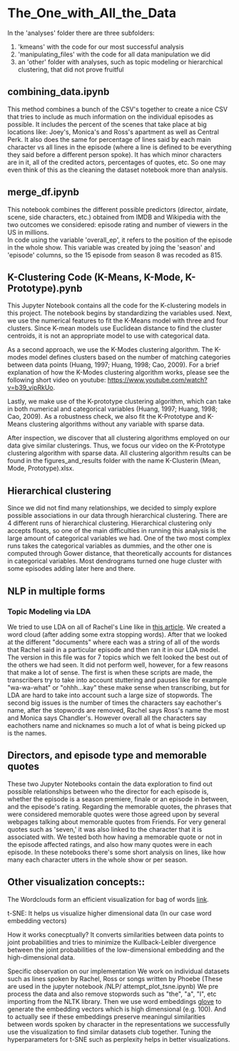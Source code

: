 # The_One_with_All_the_Data

In the 'analyses' folder there are three subfolders:
1. 'kmeans' with the code for our most successful analysis
2. 'manipulating_files' with the code for all data manipulation we did
3. an 'other' folder with analyses, such as topic modeling or hierarchical clustering, that did not prove fruitful


## combining_data.ipynb
This method combines a bunch of the CSV's together to create a nice CSV that tries to include as much information on the individual episodes as possible.  It includes the percent of the scenes that take place at big locations like: Joey's, Monica's and Ross's apartment as well as Central Perk.  It also does the same for percentage of lines said by each main character vs all lines in the episode (where a line is defined to be everything they said before a different person spoke).  It has which minor characters are in it, all of the credited actors, percentages of quotes, etc. So one may even think of this as the cleaning the dataset notebook more than analysis.

## merge_df.ipynb
This notebook combines the different possible predictors (director, airdate, scene, side characters, etc.) obtained from IMDB and Wikipedia with the two outcomes we considered: episode rating and number of viewers in the US in millions.    
In code using the variable 'overall_ep', it refers to the position of the episode in the whole show. This variable was created by joing the 'season' and 'episode' columns, so the 15 episode from season 8 was recoded as 815.



## K-Clustering Code (K-Means, K-Mode, K-Prototype).pynb
This Jupyter Notebook contains all the code for the K-clustering models in this project. The notebook begins by standardizing the variables used. Next, we use the numerical features to fit the K-Means model with three and four clusters. Since K-mean models use Euclidean distance to find the cluster centroids, it is not an appropriate model to use with categorical data.

As a second approach, we use the K-Modes clustering algorithm. The K-modes model defines clusters based on the number of matching categories between data points (Huang, 1997; Huang, 1998; Cao, 2009). For a brief explanation of how the K-Modes clustering algorithm works, please see the following short video on youtube: https://www.youtube.com/watch?v=b39_vipRkUo.

Lastly, we make use of the K-prototype clustering algorithm, which can take in both numerical and categorical variables (Huang, 1997; Huang, 1998; Cao, 2009). As a robustness check, we also fit the K-Prototype and K-Means clustering algorithms without any variable with sparse data. 

After inspection, we discover that all clustering algorithms employed on our data give similar clusterings. Thus, we focus our video on the K-Prototype clustering algorithm with sparse data. All clustering algorithm results can be found in the figures_and_results folder with the name K-Clusterin (Mean, Mode, Prototype).xlsx.


## Hierarchical clustering
Since we did not find many relationships, we decided to simply explore possible associations in our data through hierarchical clustering. There are 4 different runs of hierarchical clustering. Hierarchical clustering only accepts floats, so one of the main difficulties in running this analysis is the large amount of categorical variables we had. One of the two most complex runs takes the categorical variables as dummies, and the other one is computed through Gower distance, that theoretically accounts for distances in categorical variables. Most dendrograms turned one huge cluster with some episodes adding later here and there.


## NLP in multiple forms

### Topic Modeling via LDA
We tried to use LDA on all of Rachel's Line like in [this article](https://towardsdatascience.com/end-to-end-topic-modeling-in-python-latent-dirichlet-allocation-lda-35ce4ed6b3e0).  We created a word cloud (after adding some extra stopping words).  After that we looked at the different "documents" where each was a string of all of the words that Rachel said in a particular episode and then ran it in our LDA model.  The version in this file was for 7 topics which we felt looked the best out of the others we had seen. It did not perform well, however, for a few reasons that make a lot of sense.  The first is when these scripts are made, the transcribers try to take into account stuttering and pauses like for example "wa-wa-what" or "ohhh...kay" these make sense when transcribing, but for LDA are hard to take into account such a large size of stopwords. The second big issues is the number of times the characters say eachother's name, after the stopwords are removed, Rachel says Ross's name the most and Monica says Chandler's.  However overall all the characters say eachothers name and nicknames so much a lot of what is being picked up is the names.



## Directors, and episode type and memorable quotes
These two Jupyter Notebooks contain the data exploration to find out possible relationships between who the director for each episode is, whether the episode is a season premiere, finale or an episode in between, and the episode's rating. Regarding the memorable quotes, the phrases that were considered memorable quotes were those agreed upon by several webpages talking about memorable quotes from Friends. For very general quotes such as 'seven,' it was also linked to the character that it is associated with. We tested both how having a memorable quote or not in the episode affected ratings, and also how many quotes were in each episode. In these notebooks there's some short analysis on lines, like how many each character utters in the whole show or per season.

## Other visualization concepts::
The Wordclouds form an efficient visualization for bag of words [link](https://en.wikipedia.org/wiki/Bag-of-words_model). 

t-SNE: It helps us visualize higher dimensional data (In our case word embedding vectors)

How it works conecptually?
It converts similarities between data points to joint probabilities and tries to minimize the Kullback-Leibler divergence between the joint probabilities of the low-dimensional embedding and the high-dimensional data.

Specific observation on our implementation
We work on individual datasets such as lines spoken by Rachel, Ross or songs written by Phoebe (These are used in the jupyter notebook /NLP/ attempt_plot_tsne.ipynb)
We pre process the data and also remove stopwords such as "the", "a", "I", etc importing from the NLTK library.
Then we use word embeddings [glove](https://www.aclweb.org/anthology/D14-1162/) to generate the embedding vectors which is high dimensional (e.g. 100). And to actually see if these embeddings preserve meaningul similarities between words spoken by character in the representations we successfully use the visualization to find similar datasets club together. Tuning the hyperparameters for t-SNE such as perplexity helps in better visualizations.

